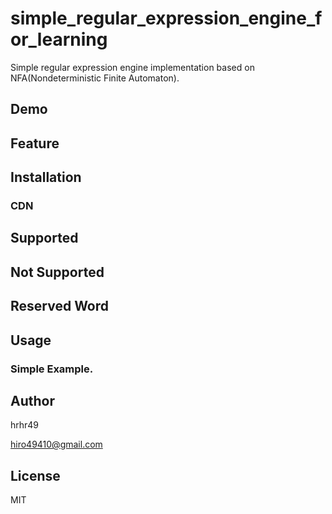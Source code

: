 # simple_regular_expression_engine_for_learning
Simple regular expression engine implementation based on NFA(Nondeterministic Finite Automaton).

## Demo
## Feature
## Installation
### CDN
## Supported
## Not Supported
## Reserved Word
## Usage
### Simple Example.
## Author

hrhr49

hiro49410@gmail.com

## License
MIT
